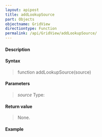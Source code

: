 ```yaml
---
layout: apipost
title: addLookupSource
part: Objects
objectname: GridView
directiontype: Function
permalink: /api/GridView/addLookupSource/
---
```



#### Description

> 

#### Syntax

> function addLookupSource(source)

#### Parameters

> *source*
> Type: 
> 

#### Return value

> None.

#### Example

<pre class="prettyprint">
</pre>

